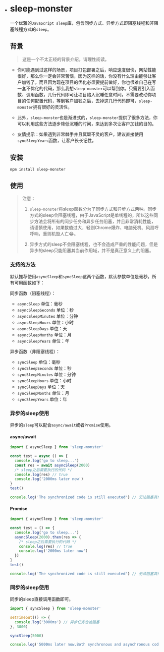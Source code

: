 - # sleep-monster

  一个优雅的`JavaScript sleep`库，包含同步方式、异步方式即阻塞线程和非阻塞线程方式的`sleep`。

  ## 背景

  > 这是一个不太正经的背景介绍。请理性阅读。

  - 你可能遇到过这样的场景，项目打包部署之后，响应速度很快，网站性能很好，那么你一定会非常苦恼，因为这样的话，你没有什么理由能够让客户加钱了。而且因为现在项目的优化必须要提前做好，你也很难自己在写一套不优化的代码，那么我想`sleep-monster`可以帮到你。只需要引入函数、调用函数，几行代码即可让项目陷入沉睡任意时间，不需要改动你项目的任何配置代码，等到客户加钱之后，去掉这几行代码即可，`sleep-monster`拥有很好的灵活性。

  - 此外，`sleep-monster`也是渐进式的，`sleep-monster`提供了很多方法，你可以利用这些方法逐步降低沉睡的时间，来达到多次让客户加钱的目的。
  - 友情提示：如果遇到非常棘手并且冥顽不灵的客户，建议直接使用`syncSleepYears`函数，让客户长长记性。

  ## 安装

  ```shell
  npm install sleep-monster
  ```

  ## 使用

  > 注意：
  >
  > 1. `sleep-monster`将sleep函数分为了同步方式和异步方式两种。同步方式的sleep会阻塞线程，由于JavaScript是单线程的，所以这些同步方法会将所有的同步任务和异步任务阻塞，并且非常消耗性能，请谨慎使用，如果数值过大，轻则Chrome爆炸、电脑死机、风扇呼呼响，重则机毁人亡😂。
  >
  > 2. 异步方式的sleep不会阻塞线程，也不会造成严重的性能问题，但是异步的sleep只能阻塞其当前作用域，并不是真正意义上的阻塞。

  ### 支持的方法

  默认推荐使用`asyncSleep`和`syncSleep`这两个函数，默认参数单位是毫秒。所有可用函数如下：

  同步函数（阻塞线程）：

  - `asyncSleep` 单位：毫秒
  - `asyncSleepSeconds` 单位：秒
  - `asyncSleepMinutes` 单位：分钟
  - `asyncSleepHours` 单位：小时
  - `asyncSleepDays` 单位：天
  - `asyncSleepMonths` 单位：月
  - `asyncSleepYears` 单位：年

  异步函数（非阻塞线程）：

  - `syncSleep` 单位：毫秒
  - `syncSleepSeconds` 单位：秒
  - `syncSleepMinutes` 单位：分钟
  - `syncSleepHours` 单位：小时
  - `syncSleepDays` 单位：天
  - `syncSleepMonths` 单位：月
  - `syncSleepYears` 单位：年

  ### 异步的sleep使用

  异步的`sleep`可以配合`async/await`或者`Promise`使用。

  #### async/await

  ```javascript
  import { asyncSleep } from 'sleep-monster'
  
  const test = async () => {
    console.log('go to sleep...')
    const res = await asyncSleep(2000)
    /* sleep之后需要执行的代码 */
    console.log(res) // true
    console.log('2000ms later now')
  }
  test()
  
  console.log('The synchronized code is still executed') // 无法阻塞其作用域之外的代码执行
  ```

  #### Promise

  ```javascript
  import { asyncSleep } from 'sleep-monster'
  
  const test = () => {
    console.log('go to sleep...')
    asyncSleep(2000).then(res => {
      /* sleep之后需要执行的代码 */
      console.log(res) // true
      console.log('2000ms later now')
    })
  }
  test()
  
  console.log('The synchronized code is still executed') // 无法阻塞其作用域之外的代码执行
  ```

  ### 同步的sleep使用

  同步的sleep直接调用函数即可。

  ```javascript
  import { syncSleep } from 'sleep-monster'
  
  setTimeout(() => {
    console.log('3000ms') // 异步任务也被阻塞
  }, 3000)
  
  syncSleep(5000)
  
  console.log('5000ms later now.Both synchronous and asynchronous code are blocked.') // 所有的同步任务和异步任务都被阻塞了
  ```

  